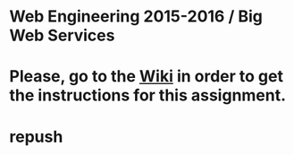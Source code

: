 # Web Engineering 2015-2016 / Big Web Services
# Please, go to the [Wiki](https://github.com/UNIZAR-30246-WebEngineering/big-ws/wiki) in order to get the instructions for this assignment.
# repush